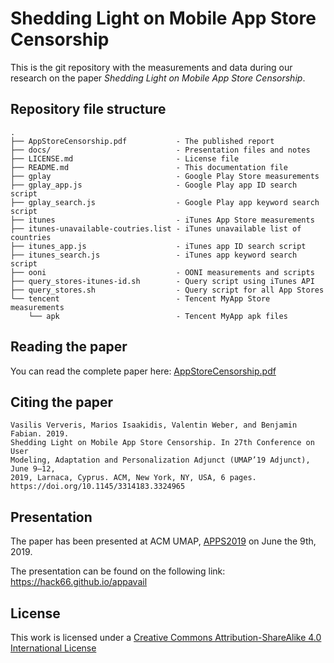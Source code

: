 # Shedding Light on Mobile App Store Censorship

This is the git repository with the measurements and data during our research on
the paper *Shedding Light on Mobile App Store Censorship*.

## Repository file structure

```
.
├── AppStoreCensorship.pdf           - The published report
├── docs/                            - Presentation files and notes
├── LICENSE.md                       - License file
├── README.md                        - This documentation file
├── gplay                            - Google Play Store measurements
├── gplay_app.js                     - Google Play app ID search script
├── gplay_search.js                  - Google Play app keyword search script
├── itunes                           - iTunes App Store measurements
├── itunes-unavailable-coutries.list - iTunes unavailable list of countries
├── itunes_app.js                    - iTunes app ID search script
├── itunes_search.js                 - iTunes app keyword search script
├── ooni                             - OONI measurements and scripts
├── query_stores-itunes-id.sh        - Query script using iTunes API
├── query_stores.sh                  - Query script for all App Stores
└── tencent                          - Tencent MyApp Store measurements
    └── apk                          - Tencent MyApp apk files
```

## Reading the paper

You can read the complete paper here:
[AppStoreCensorship.pdf](AppStoreCensorship.pdf)

## Citing the paper

```
Vasilis Ververis, Marios Isaakidis, Valentin Weber, and Benjamin Fabian. 2019.
Shedding Light on Mobile App Store Censorship. In 27th Conference on User
Modeling, Adaptation and Personalization Adjunct (UMAP’19 Adjunct), June 9–12,
2019, Larnaca, Cyprus. ACM, New York, NY, USA, 6 pages.
https://doi.org/10.1145/3314183.3324965
```

## Presentation

The paper has been presented at ACM UMAP,
[APPS2019](https://web.archive.org/web/20190609090122/http://appsworkshop.cs.ucy.ac.cy/programme.php)
on June the 9th, 2019.

The presentation can be found on the following link:
https://hack66.github.io/appavail

## License

This work is licensed under a [Creative Commons Attribution-ShareAlike 4.0
International License](https://creativecommons.org/licenses/by-sa/4.0/)
